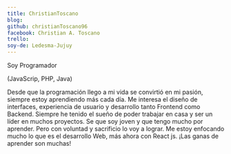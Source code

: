 ```yaml
---
title: ChristianToscano
blog: 
github: christianToscano96
facebook: Christian A. Toscano
trello: 
soy-de: Ledesma-Jujuy
---
```


Soy Programador

(JavaScrip, PHP, Java)

Desde que la programación llego a mi vida se convirtió en mi pasión, siempre estoy aprendiendo más cada día.
Me interesa el diseño de interfaces, experiencia de usuario y desarrollo tanto Frontend como Backend.
Siempre he tenido el sueño de poder trabajar en casa y ser un líder en muchos proyectos. Se que soy joven y que tengo mucho por aprender. Pero con voluntad y sacrificio lo voy a lograr.
Me estoy enfocando mucho lo que es el desarrollo Web, más ahora con React js.
¡Las ganas de aprender son muchas!
